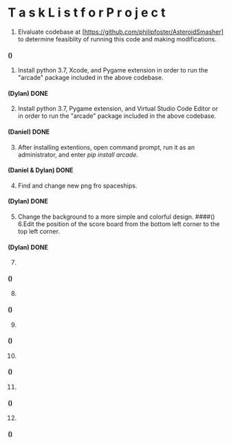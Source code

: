 # T a s k    L i s t    f o r    P r o j e c t
1. Elvaluate codebase at [https://github.com/philipfoster/AsteroidSmasher] to determine feasiblity of running this code and making modifications.
  #### () 
1. Install python 3.7, Xcode, and Pygame extension in order to run the "arcade" package included in the above codebase. 
  #### (Dylan)    DONE
2. Install python 3.7, Pygame extension, and Virtual Studio Code Editor or in order to run the "arcade" package included in the above        codebase. 
  #### (Daniel)   DONE
3. After installing extentions, open command prompt, run it as an administrator, and enter *pip install arcade*.
  #### (Daniel & Dylan)   DONE
4. Find and change new png fro spaceships.  
  #### (Dylan)  DONE
5. Change the background to a more simple and colorful design.
  ####()
6.Edit the position of the score board from the bottom left corner to the top left corner. 
  #### (Dylan)  DONE
7.  
  #### () 
8. 
  #### () 
9.  
  #### () 
10.  
  #### () 
11.  
  #### ()
12.  
  #### ()
